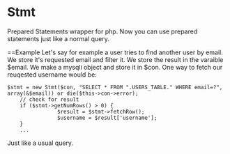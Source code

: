 # Stmt
Prepared Statements wrapper for php.
Now you can use prepared statements just like a normal query.

==Example
Let's say for example a user tries to find another user by email.
We store it's requested email and filter it.
We store the result in the varaible $email.
We make a mysqli object and store it in $con.
One way to fetch our reuqested username would be:
```
$stmt = new Stmt($con, "SELECT * FROM ".USERS_TABLE." WHERE email=?", array(&$email)) or die($this->con->error);
    // check for result 
    if ($stmt->getNumRows() > 0) {
                $result = $stmt->fetchRow();
                $username = $result['username'];
    }
    ...
```
Just like a usual query.
